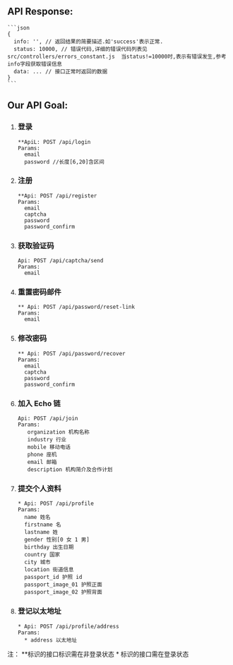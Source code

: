## API Response:
    ```json
    {
      info: '', // 返回结果的简要描述.如'success'表示正常.
      status: 10000, // 错误代码,详细的错误代码列表见 src/controllers/errors_constant.js  当status!=10000时,表示有错误发生,参考info字段获取错误信息
      data: ... // 接口正常时返回的数据
    }
    ```
 ## Our API Goal:
1. ### 登录
    ```
    **ApiL: POST /api/login  
    Params: 
      email
      password //长度[6,20]含区间
    ```
    
1. ### 注册
    ```
    **Api: POST /api/register  
    Params:
      email
      captcha
      password
      password_confirm
    ```
    
3. ###  获取验证码
    ```
    Api: POST /api/captcha/send
    Params:
      email
    ```
    
4. ### 重置密码邮件
    ```
    ** Api: POST /api/password/reset-link
    Params:
      email
    ```
    
5. ### 修改密码
    ```
    ** Api: POST /api/password/recover
    Params:
      email
      captcha
      password
      password_confirm
    ```
    
6. ### 加入 Echo 链
    ```
    Api: POST /api/join
    Params:
       organization 机构名称
       industry 行业
       mobile 移动电话
       phone 座机
       email 邮箱
       description 机构简介及合作计划
    ```

7. ### 提交个人资料
    ```
    * Api: POST /api/profile
    Params:
      name 姓名
      firstname 名
      lastname 姓
      gender 性别[0 女 1 男]
      birthday 出生日期
      country 国家
      city 城市
      location 街道信息
      passport_id 护照 id
      passport_image_01 护照正面
      passport_image_02 护照背面
    ```

8. ### 登记以太地址
    ```
    * Api: POST /api/profile/address
    Params:
      * address 以太地址
    ```

注： \**标识的接口标识需在非登录状态
    \*  标识的接口需在登录状态